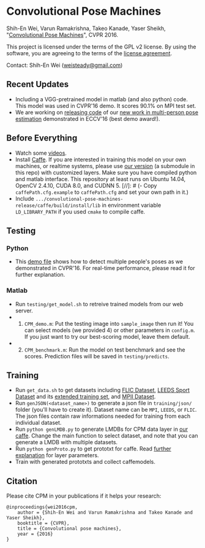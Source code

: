 # Convolutional Pose Machines
Shih-En Wei, Varun Ramakrishna, Takeo Kanade, Yaser Sheikh, "[Convolutional Pose Machines](http://arxiv.org/abs/1602.00134)", CVPR 2016.

This project is licensed under the terms of the GPL v2 license. By using the software, you are agreeing to the terms of the [license agreement](https://github.com/shihenw/convolutional-pose-machines-release/blob/master/LICENSE).

Contact: Shih-En Wei (weisteady@gmail.com)

## Recent Updates
- Including a VGG-pretrained model in matlab (and also python) code. This model was used in CVPR'16 demo. It scores 90.1% on MPI test set.
- We are working on [releasing code](https://github.com/ZheC/Multi-Person-Pose-Estimation/) of our [new work in multi-person pose estimation](https://arxiv.org/abs/1611.08050) demonstrated in ECCV'16 (best demo award!).

## Before Everything
- Watch some [videos](https://www.youtube.com/playlist?list=PLNh5A7HtLRcpsMfvyG0DED-Dr4zW5Lpcg).
- Install [Caffe](http://caffe.berkeleyvision.org/). If you are interested in training this model on your own machines, or realtime systems, please use [our version](https://github.com/shihenw/caffe) (a submodule in this repo) with customized layers. Make sure you have compiled python and matlab interface. This repository at least runs on Ubuntu 14.04, OpenCV 2.4.10, CUDA 8.0, and CUDNN 5.
[//]: # (- Copy `caffePath.cfg.example` to `caffePath.cfg` and set your own path in it.)
- Include `.../convolutional-pose-machines-release/caffe/build/install/lib` in environment variable `LD_LIBRARY_PATH` if you used `cmake` to compile caffe.

## Testing

### Python
- This [demo file](https://github.com/shihenw/convolutional-pose-machines-release/blob/master/testing/python/demo.ipynb) shows how to detect multiple people's poses as we demonstrated in CVPR'16. For real-time performance, please read it for further explanation.

### Matlab
- Run `testing/get_model.sh` to retreive trained models from our web server.
- 1. `CPM_demo.m`: Put the testing image into `sample_image` then run it! You can select models (we provided 4) or other parameters in `config.m`. If you just want to try our best-scoring model, leave them default.
- 2. `CPM_benchmark.m`: Run the model on test benchmark and see the scores. Prediction files will be saved in `testing/predicts`.


## Training
- Run `get_data.sh` to get datasets including [FLIC Dataset](http://vision.grasp.upenn.edu/cgi-bin/index.php?n=VideoLearning.FLIC), [LEEDS Sport Dataset](http://www.comp.leeds.ac.uk/mat4saj/lsp.html) and its [extended training set](http://www.comp.leeds.ac.uk/mat4saj/lspet.html), and [MPII Dataset](http://human-pose.mpi-inf.mpg.de/).
- Run `genJSON(<dataset_name>)` to generate a json file in `training/json/` folder (you'll have to create it). Dataset name can be `MPI`, `LEEDS`, or `FLIC`. The json files contain raw informations needed for training from each individual dataset.
- Run `python genLMDB.py` to generate LMDBs for CPM data layer in [our caffe](https://github.com/shihenw/caffe). Change the main function to select dataset, and note that you can generate a LMDB with multiple datasets.
- Run `python genProto.py` to get prototxt for caffe. Read [further explanation](https://github.com/shihenw/caffe) for layer parameters.
- Train with generated prototxts and collect caffemodels.

## Citation
Please cite CPM in your publications if it helps your research:

    @inproceedings{wei2016cpm,
        author = {Shih-En Wei and Varun Ramakrishna and Takeo Kanade and Yaser Sheikh},
        booktitle = {CVPR},
        title = {Convolutional pose machines},
        year = {2016}
    }
